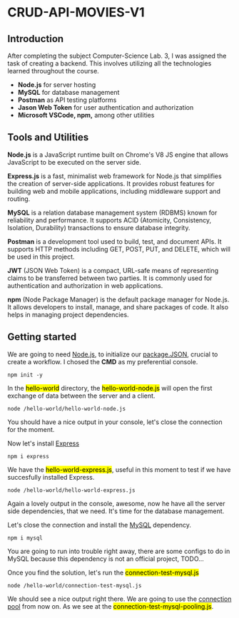 # CRUD-API-MOVIES-V1
## Introduction 
After completing the subject Computer-Science Lab. 3, I was assigned the task of creating a backend. This involves utilizing all the technologies learned throughout the course.
* **Node.js** for server hosting
* **MySQL** for database management
* **Postman** as API testing platforms
* **Jason Web Token** for user authentication and authorization
* **Microsoft VSCode, npm,** among other utilities
## Tools and Utilities
**Node.js** is a JavaScript runtime built on Chrome's V8 JS engine that allows JavaScript to be executed on the server side.

**Express.js** is a fast, minimalist web framework for Node.js that simplifies the creation of server-side applications. It provides robust features for building web and mobile applications, including middleware support and routing.

**MySQL** is a relation database management system (RDBMS) known for reliability and performance. It supports ACID (Atomicity, Consistency, Isolation, Durability) transactions to ensure database integrity. 

**Postman** is a development tool used to build, test, and document APIs. It supports HTTP methods including GET, POST, PUT, and DELETE, which will be used in this project.

**JWT** (JSON Web Token) is a compact, URL-safe means of representing claims to be transferred between two parties. It is commonly used for authentication and authorization in web applications.

**npm** (Node Package Manager) is the default package manager for Node.js. It allows developers to install, manage, and share packages of code. It also helps in managing project dependencies.

## Getting started
We are going to need [Node.js](https://nodejs.org/en), to initialize our [package.JSON](https://docs.npmjs.com/cli/v10/configuring-npm/package-json), crucial to create a workflow. I chosed the **CMD** as my preferential console.

```console
npm init -y
```

In the <mark>hello-world</mark> directory, the <mark>hello-world-node.js</mark> will open the first exchange of data between the server and a client.

```console
node /hello-world/hello-world-node.js
```

You should have a nice output in your console, let's close the connection for the moment.

Now let's install [Express](https://expressjs.com/en/starter/installing.html) 

```console
npm i express
```

We have the <mark>hello-world-express.js</mark>, useful in this moment to test if we have succesfully installed Express.

```console
node /hello-world/hello-world-express.js
```

Again a lovely output in the console, awesome, now he have all the server side dependencies, that we need. It's time for the database management.

Let's close the connection and install the [MySQL](https://github.com/mysqljs/mysql) dependency.

```console
npm i mysql
```

You are going to run into trouble right away, there are some configs to do in MySQL because this dependency is not an official project, TODO...

Once you find the solution, let's run the <mark>connection-test-mysql.js</mark>

```console
node /hello-world/connection-test-mysql.js
```

We should see a nice output right there. We are going to use the [connection pool](https://github.com/mysqljs/mysql?tab=readme-ov-file#pooling-connections) from now on. As we see at the <mark>connection-test-mysql-pooling.js</mark>.



